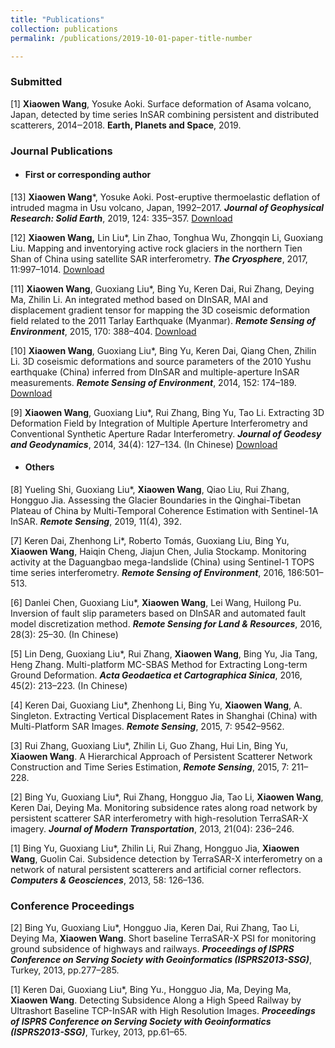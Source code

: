 ```yaml
---
title: "Publications"
collection: publications
permalink: /publications/2019-10-01-paper-title-number

---
```


### **Submitted**
[1] **Xiaowen Wang**, Yosuke Aoki. Surface deformation of Asama volcano, Japan, detected by time series InSAR combining persistent and distributed scatterers, 2014‒2018. **Earth, Planets and Space**, 2019. 

### **Journal Publications** 

- #### First or corresponding author

[13]  **Xiaowen Wang**\*, Yosuke Aoki. Post-eruptive thermoelastic deflation of intruded magma in Usu volcano, Japan, 1992–2017. ***Journal of Geophysical Research: Solid Earth***, 2019, 124: 335–357. [Download](www.test.com)

[12]  **Xiaowen Wang,** Lin Liu\*, Lin Zhao, Tonghua Wu, Zhongqin Li, Guoxiang Liu. Mapping and inventorying active rock glaciers in the northern Tien Shan of China using satellite SAR interferometry. ***The Cryosphere***, 2017, 11:997–1014. [Download](www.test.com)

[11]  **Xiaowen Wang**, Guoxiang Liu\*, Bing Yu, Keren Dai, Rui Zhang, Deying Ma, Zhilin Li. An integrated method based on DInSAR, MAI and displacement gradient tensor for mapping the 3D coseismic deformation field related to the 2011 Tarlay Earthquake (Myanmar). ***Remote Sensing of Environment***, 2015, 170: 388–404. [Download](www.test.com)

[10]  **Xiaowen Wang**, Guoxiang Liu\*, Bing Yu, Keren Dai, Qiang Chen, Zhilin Li. 3D coseismic deformations and source parameters of the 2010 Yushu earthquake (China) inferred from DInSAR and multiple-aperture InSAR measurements. ***Remote Sensing of Environment***, 2014, 152: 174–189. [Download](www.test.com)

[9]  **Xiaowen Wang**, Guoxiang Liu\*, Rui Zhang, Bing Yu, Tao Li. Extracting 3D Deformation Field by Integration of Multiple Aperture Interferometry and Conventional Synthetic Aperture Radar Interferometry. ***Journal of Geodesy and Geodynamics***, 2014, 34(4): 127–134. (In Chinese) [Download](www.test.com)

- #### Others

[8]  Yueling Shi, Guoxiang Liu\*, **Xiaowen Wang**, Qiao Liu, Rui Zhang, Hongguo Jia. Assessing the Glacier Boundaries in the Qinghai-Tibetan Plateau of China by Multi-Temporal Coherence Estimation with Sentinel-1A InSAR. ***Remote Sensing***, 2019, 11(4), 392.

[7]  Keren Dai, Zhenhong Li\*, Roberto Tomás, Guoxiang Liu, Bing Yu, **Xiaowen Wang**, Haiqin Cheng, Jiajun Chen, Julia Stockamp. Monitoring activity at the Daguangbao mega-landslide (China) using Sentinel-1 TOPS time series interferometry. ***Remote Sensing of Environment***, 2016, 186:501–513. 

[6]  Danlei Chen, Guoxiang Liu\*, **Xiaowen Wang**, Lei Wang, Huilong Pu. Inversion of fault slip parameters based on DInSAR and automated fault model discretization method. ***Remote Sensing for Land & Resources***, 2016, 28(3): 25–30. (In Chinese)

[5]  Lin Deng, Guoxiang Liu\*, Rui Zhang, **Xiaowen Wang**, Bing Yu, Jia Tang, Heng Zhang. Multi-platform MC-SBAS Method for Extracting Long-term Ground Deformation. ***Acta Geodaetica et Cartographica Sinica***, 2016, 45(2): 213–223. (In Chinese) 

[4]  Keren Dai, Guoxiang Liu\*, Zhenhong Li, Bing Yu, **Xiaowen Wang**, A. Singleton. Extracting Vertical Displacement Rates in Shanghai (China) with Multi-Platform SAR Images. ***Remote Sensing***, 2015, 7: 9542–9562.

[3]  Rui Zhang, Guoxiang Liu\*, Zhilin Li, Guo Zhang, Hui Lin, Bing Yu, **Xiaowen Wang**. A Hierarchical Approach of Persistent Scatterer Network Construction and Time Series Estimation, ***Remote Sensing***, 2015, 7: 211–228. 

[2]  Bing Yu, Guoxiang Liu\*, Rui Zhang, Hongguo Jia, Tao Li, **Xiaowen Wang**, Keren Dai, Deying Ma. Monitoring subsidence rates along road network by persistent scatterer SAR interferometry with high-resolution TerraSAR-X imagery. ***Journal of Modern Transportation***, 2013, 21(04): 236–246.

[1]  Bing Yu, Guoxiang Liu\*, Zhilin Li, Rui Zhang, Hongguo Jia, **Xiaowen Wang**, Guolin Cai. Subsidence detection by TerraSAR-X interferometry on a network of natural persistent scatterers and artificial corner reflectors. ***Computers & Geosciences***, 2013, 58: 126–136. 

### **Conference Proceedings** 

[2]  Bing Yu, Guoxiang Liu\*, Hongguo Jia, Keren Dai, Rui Zhang, Tao Li, Deying Ma, **Xiaowen Wang**. Short baseline TerraSAR-X PSI for monitoring ground subsidence of highways and railways. ***Proceedings of ISPRS Conference on Serving Society with Geoinformatics (ISPRS2013-SSG)***, Turkey, 2013, pp.277–285.

[1]  Keren Dai, Guoxiang Liu\*, Bing Yu., Hongguo Jia, Ma, Deying Ma, **Xiaowen Wang**. Detecting Subsidence Along a High Speed Railway by Ultrashort Baseline TCP-InSAR with High Resolution Images. ***Proceedings of ISPRS Conference on Serving Society with Geoinformatics (ISPRS2013-SSG)***, Turkey, 2013, pp.61–65.
